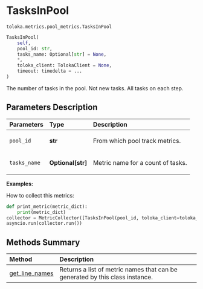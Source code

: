# TasksInPool
`toloka.metrics.pool_metrics.TasksInPool`

```python
TasksInPool(
    self,
    pool_id: str,
    tasks_name: Optional[str] = None,
    *,
    toloka_client: TolokaClient = None,
    timeout: timedelta = ...
)
```

The number of tasks in the pool. Not new tasks. All tasks on each step.

## Parameters Description

| Parameters | Type | Description |
| :----------| :----| :-----------|
`pool_id`|**str**|<p>From which pool track metrics.</p>
`tasks_name`|**Optional\[str\]**|<p>Metric name for a count of tasks.</p>

**Examples:**

How to collect this metrics:
```python
def print_metric(metric_dict):
    print(metric_dict)
collector = MetricCollector([TasksInPool(pool_id, toloka_client=toloka_client)], print_metric)
asyncio.run(collector.run())
```
## Methods Summary

| Method | Description |
| :------| :-----------|
[get_line_names](toloka.metrics.pool_metrics.TasksInPool.get_line_names.md)| Returns a list of metric names that can be generated by this class instance.
